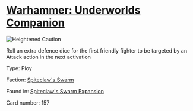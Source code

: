 # [Warhammer: Underworlds Companion](https://guidokessels.github.io/wh-underworlds)

  

![Heightened Caution](https://warhammerunderworlds.com/wp-content/uploads/sites/6/2018/02/157_ENG.png)

Roll an extra defence dice for the first friendly fighter to be targeted by an Attack action in the next activation

Type: Ploy

Faction: [Spiteclaw's Swarm](https://guidokessels.github.io/wh-underworlds/factions/spiteclaws-swarm)

Found in: [Spiteclaw's Swarm Expansion](https://guidokessels.github.io/wh-underworlds/locations/spiteclaws-swarm-expansion)

Card number: 157
